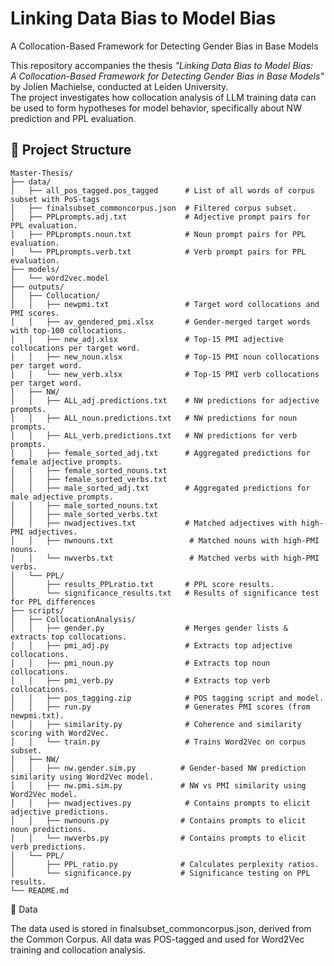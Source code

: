 # Linking Data Bias to Model Bias  
A Collocation-Based Framework for Detecting Gender Bias in Base Models

This repository accompanies the thesis *"Linking Data Bias to Model Bias:  
A Collocation-Based Framework for Detecting Gender Bias in Base Models"* by Jolien Machielse, conducted at Leiden University.  
The project investigates how collocation analysis of LLM training data can be used to form hypotheses for model behavior, specifically about NW prediction and PPL evaluation.

## 📁 Project Structure

```plaintext
Master-Thesis/
├── data/
│   ├── all_pos_tagged.pos_tagged      # List of all words of corpus subset with PoS-tags
│   ├── finalsubset_commoncorpus.json  # Filtered corpus subset.
│   ├── PPLprompts.adj.txt             # Adjective prompt pairs for PPL evaluation.
│   ├── PPLprompts.noun.txt            # Noun prompt pairs for PPL evaluation.
│   └── PPLprompts.verb.txt            # Verb prompt pairs for PPL evaluation.
├── models/
│   └── word2vec.model
├── outputs/
│   ├── Collocation/
│   │   ├── newpmi.txt                 # Target word collocations and PMI scores.
│   │   ├── av_gendered_pmi.xlsx       # Gender-merged target words with top-100 collocations.
│   │   ├── new_adj.xlsx               # Top-15 PMI adjective collocations per target word.
│   │   ├── new_noun.xlsx              # Top-15 PMI noun collocations per target word.
│   │   └── new_verb.xlsx              # Top-15 PMI verb collocations per target word.
│   ├── NW/
│   │   ├── ALL_adj.predictions.txt    # NW predictions for adjective prompts.
│   │   ├── ALL_noun.predictions.txt   # NW predictions for noun prompts.
│   │   ├── ALL_verb.predictions.txt   # NW predictions for verb prompts.
│   │   ├── female_sorted_adj.txt      # Aggregated predictions for female adjective prompts.
│   │   ├── female_sorted_nouns.txt
│   │   ├── female_sorted_verbs.txt
│   │   ├── male_sorted_adj.txt        # Aggregated predictions for male adjective prompts.
│   │   ├── male_sorted_nouns.txt
│   │   ├── male_sorted_verbs.txt
│   │   ├── nwadjectives.txt           # Matched adjectives with high-PMI adjectives.
│   │   ├── nwnouns.txt                 # Matched nouns with high-PMI nouns.
│   │   └── nwverbs.txt                 # Matched verbs with high-PMI verbs.
│   └── PPL/
│       ├── results_PPLratio.txt       # PPL score results.
│       └── significance_results.txt   # Results of significance test for PPL differences
├── scripts/
│   ├── CollocationAnalysis/
│   │   ├── gender.py                  # Merges gender lists & extracts top collocations.
│   │   ├── pmi_adj.py                 # Extracts top adjective collocations.
│   │   ├── pmi_noun.py                # Extracts top noun collocations.
│   │   ├── pmi_verb.py                # Extracts top verb collocations.
│   │   ├── pos_tagging.zip            # POS tagging script and model.
│   │   ├── run.py                     # Generates PMI scores (from newpmi.txt).
│   │   ├── similarity.py              # Coherence and similarity scoring with Word2Vec.
│   │   └── train.py                   # Trains Word2Vec on corpus subset.
│   ├── NW/
│   │   ├── nw.gender.sim.py          # Gender-based NW prediction similarity using Word2Vec model.
│   │   ├── nw.pmi.sim.py             # NW vs PMI similarity using Word2Vec model.
│   │   ├── nwadjectives.py            # Contains prompts to elicit adjective predictions.
│   │   ├── nwnouns.py                # Contains prompts to elicit noun predictions.
│   │   └── nwverbs.py                # Contains prompts to elicit verb predictions.
│   └── PPL/
│       ├── PPL_ratio.py              # Calculates perplexity ratios.
│       └── significance.py           # Significance testing on PPL results.
└── README.md

```

📂 Data

The data used is stored in finalsubset_commoncorpus.json, derived from the Common Corpus.
All data was POS-tagged and used for Word2Vec training and collocation analysis.

